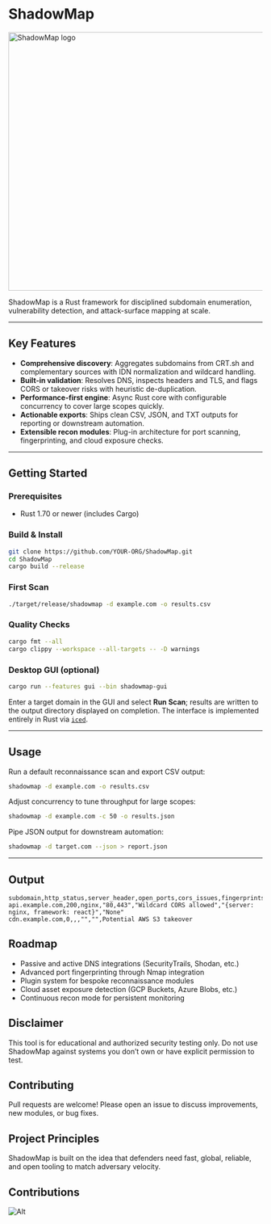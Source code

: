 # ShadowMap

<img width="512" alt="ShadowMap logo" src="https://github.com/user-attachments/assets/95d39e5e-d51c-4eb4-9053-2db1e1042410" />

ShadowMap is a Rust framework for disciplined subdomain enumeration, vulnerability detection, and attack-surface mapping at scale.

---

## Key Features

- **Comprehensive discovery**: Aggregates subdomains from CRT.sh and complementary sources with IDN normalization and wildcard handling.
- **Built-in validation**: Resolves DNS, inspects headers and TLS, and flags CORS or takeover risks with heuristic de-duplication.
- **Performance-first engine**: Async Rust core with configurable concurrency to cover large scopes quickly.
- **Actionable exports**: Ships clean CSV, JSON, and TXT outputs for reporting or downstream automation.
- **Extensible recon modules**: Plug-in architecture for port scanning, fingerprinting, and cloud exposure checks.

---

## Getting Started

### Prerequisites
- Rust 1.70 or newer (includes Cargo)

### Build & Install
```bash
git clone https://github.com/YOUR-ORG/ShadowMap.git
cd ShadowMap
cargo build --release
```

### First Scan
```bash
./target/release/shadowmap -d example.com -o results.csv
```

### Quality Checks
```bash
cargo fmt --all
cargo clippy --workspace --all-targets -- -D warnings
```

### Desktop GUI (optional)
```bash
cargo run --features gui --bin shadowmap-gui
```
Enter a target domain in the GUI and select **Run Scan**; results are written to the output directory displayed on completion. The interface is implemented entirely in Rust via [`iced`](https://github.com/iced-rs/iced).

---

## Usage

Run a default reconnaissance scan and export CSV output:
```bash
shadowmap -d example.com -o results.csv
```

Adjust concurrency to tune throughput for large scopes:
```bash
shadowmap -d example.com -c 50 -o results.json
```

Pipe JSON output for downstream automation:
```bash
shadowmap -d target.com --json > report.json
```

---

## Output

```csv
subdomain,http_status,server_header,open_ports,cors_issues,fingerprints,takeover_risks
api.example.com,200,nginx,"80,443","Wildcard CORS allowed","{server: nginx, framework: react}","None"
cdn.example.com,0,,,"","",Potential AWS S3 takeover
```

## Roadmap

- Passive and active DNS integrations (SecurityTrails, Shodan, etc.)
- Advanced port fingerprinting through Nmap integration
- Plugin system for bespoke reconnaissance modules
- Cloud asset exposure detection (GCP Buckets, Azure Blobs, etc.)
- Continuous recon mode for persistent monitoring

## Disclaimer
This tool is for educational and authorized security testing only.
Do not use ShadowMap against systems you don’t own or have explicit permission to test.

## Contributing
Pull requests are welcome! Please open an issue to discuss improvements, new modules, or bug fixes.

## Project Principles
ShadowMap is built on the idea that defenders need fast, global, reliable, and open tooling to match adversary velocity.

## Contributions 

![Alt](https://repobeats.axiom.co/api/embed/09cd32b3e91b58e3094e7592a33604c397c96f40.svg "Repobeats analytics image")
